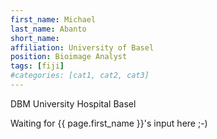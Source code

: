 ```yaml
---
first_name: Michael
last_name: Abanto
short_name: 
affiliation: University of Basel
position: Bioimage Analyst
tags: [fiji]
#categories: [cat1, cat2, cat3]
---
```

DBM University Hospital Basel

Waiting for {{ page.first_name }}'s input here ;-)


